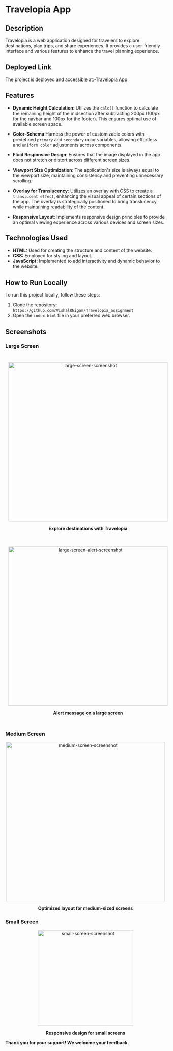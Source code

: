 # Travelopia App

## Description

Travelopia is a web application designed for travelers to explore destinations, plan trips, and share experiences. It provides a user-friendly interface and various features to enhance the travel planning experience.

## Deployed Link

The project is deployed and accessible at:-[Travelopia App](https://66050d3ad449914b6a48a735--cozy-bonbon-d6b202.netlify.app/#)

## Features

- **Dynamic Height Calculation**: Utilizes the `calc()` function to calculate the remaining height of the midsection after subtracting 200px (100px for the navbar and 100px for the footer). This ensures optimal use of available screen space.

- **Color-Schema** Harness the power of customizable colors with predefined `primary` and `secondary` color variables, allowing effortless and `uniform color` adjustments across components.

- **Fluid Responsive Design**: Ensures that the image displayed in the app does not stretch or distort across different screen sizes.

- **Viewport Size Optimization**: The application's size is always equal to the viewport size, maintaining consistency and preventing unnecessary scrolling.

- **Overlay for Translucency**: Utilizes an overlay with CSS to create a `translucent effect`, enhancing the visual appeal of certain sections of the app. The overlay is strategically positioned to bring translucency while maintaining readability of the content.

- **Responsive Layout**: Implements responsive design principles to provide an optimal viewing experience across various devices and screen sizes.

## Technologies Used

- **HTML:** Used for creating the structure and content of the website.
- **CSS:** Employed for styling and layout.
- **JavaScript:** Implemented to add interactivity and dynamic behavior to the website.

## How to Run Locally

To run this project locally, follow these steps:

1. Clone the repository: `https://github.com/VishalKNigam/Travelopia_assignment`
2. Open the `index.html` file in your preferred web browser.

## Screenshots

### Large Screen

<div style="display: flex; flex-wrap: wrap;">
  <div style="flex: 50%; padding: 10px;">
    <p align="center"><img width="500" alt="large-screen-screenshot" src="https://github.com/VishalKNigam/Travelopia_assignment/blob/main/Images/large-sreen.png?raw=true"></p>
    <p align="center"><strong>Explore destinations with Travelopia</strong></p>
  </div>
  <div style="flex: 50%; padding: 10px;">
    <p align="center"><img width="500" alt="large-screen-alert-screenshot" src="https://github.com/VishalKNigam/Travelopia_assignment/blob/main/Images/large-screen-alert.png?raw=true"></p>
    <p align="center"><strong>Alert message on a large screen</strong></p>
  </div>
</div>

### Medium Screen

<p align="center"><img width="500" alt="medium-screen-screenshot" src="https://github.com/VishalKNigam/Travelopia_assignment/blob/main/Images/medim-screen.png?raw=true"></p>
<p align="center"><strong>Optimized layout for medium-sized screens</strong></p>

### Small Screen

<p align="center"><img width="300" alt="small-screen-screenshot" src="https://github.com/VishalKNigam/Travelopia_assignment/blob/main/Images/small-screen.png?raw=true"></p>
<p align="center"><strong>Responsive design for small screens</strong></p>

**Thank you for your support! We welcome your feedback.**
